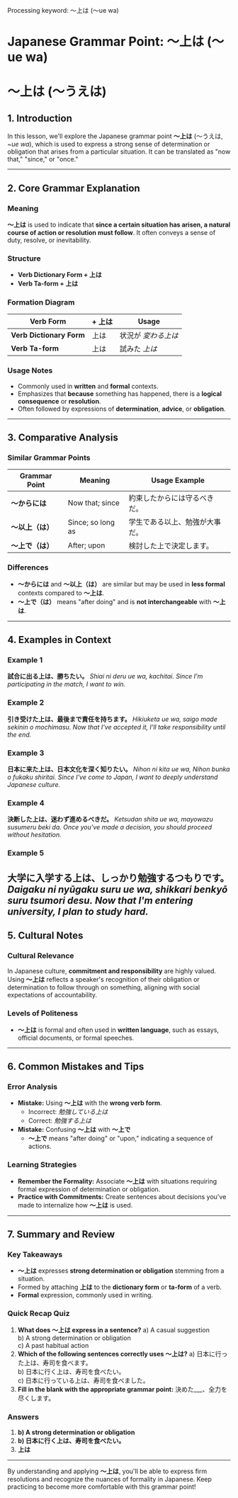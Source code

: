 Processing keyword: ～上は (～ue wa)
# Japanese Grammar Point: ～上は (～ue wa)
# ～上は (～うえは)
## 1. Introduction
In this lesson, we'll explore the Japanese grammar point **～上は** (～うえは, *~ue wa*), which is used to express a strong sense of determination or obligation that arises from a particular situation. It can be translated as "now that," "since," or "once."

---
## 2. Core Grammar Explanation
### Meaning
**～上は** is used to indicate that **since a certain situation has arisen, a natural course of action or resolution must follow**. It often conveys a sense of duty, resolve, or inevitability.
### Structure
- **Verb Dictionary Form + 上は**
- **Verb Ta-form + 上は**
### Formation Diagram
| Verb Form                | + 上は | Usage                          |
|--------------------------|--------|--------------------------------|
| **Verb Dictionary Form** | 上は   | 状況が *変わる上は*           |
| **Verb Ta-form**         | 上は   | 試みた *上は*                 |
### Usage Notes
- Commonly used in **written** and **formal** contexts.
- Emphasizes that **because** something has happened, there is a **logical consequence** or **resolution**.
- Often followed by expressions of **determination**, **advice**, or **obligation**.
---
## 3. Comparative Analysis
### Similar Grammar Points
| Grammar Point    | Meaning                 | Usage Example             |
|------------------|-------------------------|---------------------------|
| **～からには**    | Now that; since         | 約束したからには守るべきだ。|
| **～以上（は）** | Since; so long as       | 学生である以上、勉強が大事だ。|
| **～上で（は）** | After; upon             | 検討した上で決定します。     |
### Differences
- **～からには** and **～以上（は）** are similar but may be used in **less formal** contexts compared to **～上は**.
- **～上で（は）** means "after doing" and is **not interchangeable** with **～上は**.
---
## 4. Examples in Context
### Example 1
**試合に出る上は、勝ちたい。**
*Shiai ni deru ue wa, kachitai.*
*Since I'm participating in the match, I want to win.*
### Example 2
**引き受けた上は、最後まで責任を持ちます。**
*Hikiuketa ue wa, saigo made sekinin o mochimasu.*
*Now that I've accepted it, I'll take responsibility until the end.*
### Example 3
**日本に来た上は、日本文化を深く知りたい。**
*Nihon ni kita ue wa, Nihon bunka o fukaku shiritai.*
*Since I've come to Japan, I want to deeply understand Japanese culture.*
### Example 4
**決断した上は、迷わず進めるべきだ。**
*Ketsudan shita ue wa, mayowazu susumeru beki da.*
*Once you've made a decision, you should proceed without hesitation.*
### Example 5
**大学に入学する上は、しっかり勉強するつもりです。**
*Daigaku ni nyūgaku suru ue wa, shikkari benkyō suru tsumori desu.*
*Now that I'm entering university, I plan to study hard.*
---
## 5. Cultural Notes
### Cultural Relevance
In Japanese culture, **commitment and responsibility** are highly valued. Using **～上は** reflects a speaker's recognition of their obligation or determination to follow through on something, aligning with social expectations of accountability.
### Levels of Politeness
- **～上は** is formal and often used in **written language**, such as essays, official documents, or formal speeches.
---
## 6. Common Mistakes and Tips
### Error Analysis
- **Mistake:** Using **～上は** with the **wrong verb form**.
  - Incorrect: *勉強している上は*
  - Correct: *勉強する上は*
- **Mistake:** Confusing **～上は** with **～上で**
  - **～上で** means "after doing" or "upon," indicating a sequence of actions.
### Learning Strategies
- **Remember the Formality:** Associate **～上は** with situations requiring formal expression of determination or obligation.
- **Practice with Commitments:** Create sentences about decisions you've made to internalize how **～上は** is used.
---
## 7. Summary and Review
### Key Takeaways
- **～上は** expresses **strong determination or obligation** stemming from a situation.
- Formed by attaching **上は** to the **dictionary form** or **ta-form** of a verb.
- **Formal** expression, commonly used in writing.
### Quick Recap Quiz
1. **What does ～上は express in a sentence?**
   a) A casual suggestion  
   b) A strong determination or obligation  
   c) A past habitual action  
2. **Which of the following sentences correctly uses ～上は?**
   a) 日本に行った上は、寿司を食べます。  
   b) 日本に行く上は、寿司を食べたい。  
   c) 日本に行っている上は、寿司を食べました。  
3. **Fill in the blank with the appropriate grammar point:**
   決めた___、全力を尽くします。
### Answers
1. **b) A strong determination or obligation**
2. **b) 日本に行く上は、寿司を食べたい。**
3. **上は**
---
By understanding and applying **～上は**, you'll be able to express firm resolutions and recognize the nuances of formality in Japanese. Keep practicing to become more comfortable with this grammar point!
